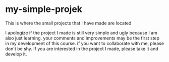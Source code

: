 # my-simple-projek
This is where the small projects that I have made are located

I apologize if the project I made is still very simple and ugly because I am also just learning.
your comments and improvements may be the first step in my development of this course.
if you want to collaborate with me, please don't be shy.
If you are interested in the project I made, please take it and develop it.

